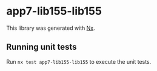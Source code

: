 # app7-lib155-lib155

This library was generated with [Nx](https://nx.dev).

## Running unit tests

Run `nx test app7-lib155-lib155` to execute the unit tests.
